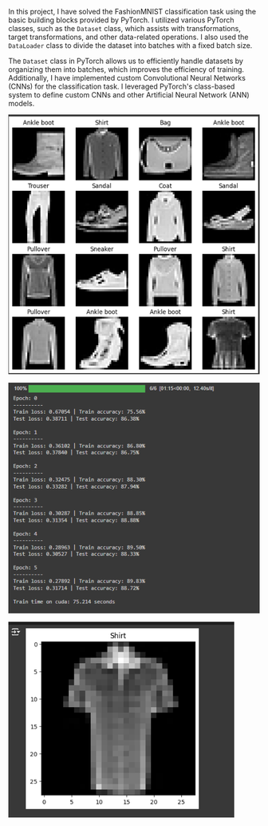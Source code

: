 In this project, I have solved the FashionMNIST classification task using the basic building blocks provided by PyTorch. I utilized various PyTorch classes, such as the `Dataset` class, which assists with transformations, target transformations, and other data-related operations. I also used the `DataLoader` class to divide the dataset into batches with a fixed batch size. 

The `Dataset` class in PyTorch allows us to efficiently handle datasets by organizing them into batches, which improves the efficiency of training. Additionally, I have implemented custom Convolutional Neural Networks (CNNs) for the classification task. I leveraged PyTorch's class-based system to define custom CNNs and other Artificial Neural Network (ANN) models.

![FashionMNIST Sample](https://github.com/ARAF-55/Fashion_MNIST_Dataset_Classification_with_PYTORCH/blob/master/1.png)

![Loss and accuracy encountered](https://github.com/ARAF-55/Fashion_MNIST_Dataset_Classification_with_PYTORCH/blob/master/3.png)

![Prediction_of_a Sample](https://github.com/ARAF-55/Fashion_MNIST_Dataset_Classification_with_PYTORCH/blob/master/2.png)
